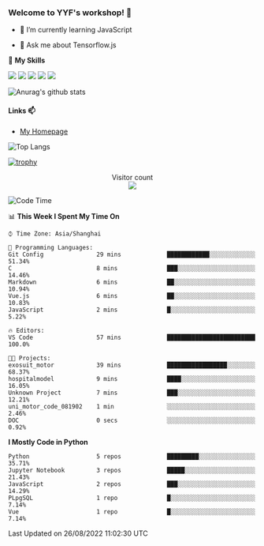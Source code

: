 ### Welcome to YYF's workshop! 👋

<!--
**YifeiYang210/YifeiYang210** is a ✨ _special_ ✨ repository because its `README.md` (this file) appears on your GitHub profile.

Here are some ideas to get you started:

- 🔭 I’m currently working on ...
- 🌱 I’m currently learning ...
- 👯 I’m looking to collaborate on ...
- 🤔 I’m looking for help with ...
- 💬 Ask me about ...
- 📫 How to reach me: ...
- 😄 Pronouns: ...
- ⚡ Fun fact: ...
-->

- 🌱 I’m currently learning JavaScript

- 💬 Ask me about Tensorflow.js

🌟 **My Skills**
<!-- [![](https://img.shields.io/badge/{徽标标题}-{徽标内容}-{徽标颜色}.svg)]({linkUrl}) -->

![](https://img.shields.io/badge/-Python-3f7fbd?logo=Python&logoColor=fff)
![](https://img.shields.io/badge/-DeepLearning-3f7fbd?logo=Pandas&logoColor=fff)
![](https://img.shields.io/badge/-Wechat-3f7fbd?logo=Wechat&logoColor=fff)
![](https://img.shields.io/badge/-C%2B%2B-3f7fbd?logo=C%2B%2B&logoColor=fff)
![](https://img.shields.io/badge/-JavaScript-3f7fbd?logo=JavaScript&logoColor=fff)

![Anurag's github stats](https://github-readme-stats.vercel.app/api?username=YifeiYang210&theme=maroongold)



#### Links 📫

* [My Homepage](https://YifeiYang210.github.io/blog/)

![Top Langs](https://github-readme-stats.vercel.app/api/top-langs/?username=YifeiYang210&hide=roff,c)

[![trophy](https://github-profile-trophy.vercel.app/?username=YifeiYang210&theme=dracula&row=2&column=3)](https://github.com/ryo-ma/github-profile-trophy)

<p align="center"> 
  Visitor count<br>
  <img src="https://profile-counter.glitch.me/YifeiYang210/count.svg" />
</p>

<!--START_SECTION:waka-->
![Code Time](http://img.shields.io/badge/Code%20Time-1%2C127%20hrs%2047%20mins-blue)

📊 **This Week I Spent My Time On** 

```text
⌚︎ Time Zone: Asia/Shanghai

💬 Programming Languages: 
Git Config               29 mins             ████████████░░░░░░░░░░░░░   51.34% 
C                        8 mins              ███░░░░░░░░░░░░░░░░░░░░░░   14.46% 
Markdown                 6 mins              ██░░░░░░░░░░░░░░░░░░░░░░░   10.94% 
Vue.js                   6 mins              ██░░░░░░░░░░░░░░░░░░░░░░░   10.83% 
JavaScript               2 mins              █░░░░░░░░░░░░░░░░░░░░░░░░   5.22%

🔥 Editors: 
VS Code                  57 mins             █████████████████████████   100.0%

🐱‍💻 Projects: 
exosuit_motor            39 mins             █████████████████░░░░░░░░   68.37% 
hospitalmodel            9 mins              ████░░░░░░░░░░░░░░░░░░░░░   16.05% 
Unknown Project          7 mins              ███░░░░░░░░░░░░░░░░░░░░░░   12.21% 
uni_motor_code_081902    1 min               ░░░░░░░░░░░░░░░░░░░░░░░░░   2.46% 
DOC                      0 secs              ░░░░░░░░░░░░░░░░░░░░░░░░░   0.92%

```

**I Mostly Code in Python** 

```text
Python                   5 repos             █████████░░░░░░░░░░░░░░░░   35.71% 
Jupyter Notebook         3 repos             █████░░░░░░░░░░░░░░░░░░░░   21.43% 
JavaScript               2 repos             ███░░░░░░░░░░░░░░░░░░░░░░   14.29% 
PLpgSQL                  1 repo              █░░░░░░░░░░░░░░░░░░░░░░░░   7.14% 
Vue                      1 repo              █░░░░░░░░░░░░░░░░░░░░░░░░   7.14%

```



 Last Updated on 26/08/2022 11:02:30 UTC
<!--END_SECTION:waka-->


